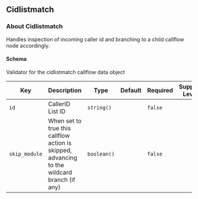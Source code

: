 ## Cidlistmatch

### About Cidlistmatch

Handles inspection of incoming caller id and branching to a child callflow node accordingly.

#### Schema

Validator for the cidlistmatch callflow data object



Key | Description | Type | Default | Required | Support Level
--- | ----------- | ---- | ------- | -------- | -------------
`id` | CallerID List ID | `string()` |   | `false` |  
`skip_module` | When set to true this callflow action is skipped, advancing to the wildcard branch (if any) | `boolean()` |   | `false` |  



